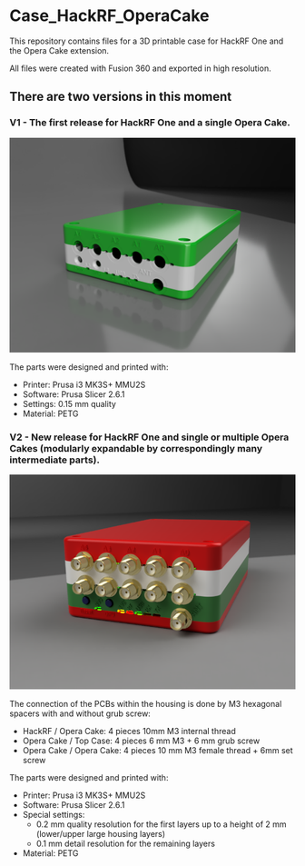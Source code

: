# Case_HackRF_OperaCake
This repository contains files for a 3D printable case for HackRF One and the Opera Cake extension. 

All files were created with Fusion 360 and exported in high resolution.


## There are two versions in this moment
### V1 - The first release for HackRF One and a single Opera Cake.

![Rendered Case](https://github.com/FazerTom/Case_HackRF_OperaCake/blob/main/docs/images/HackRF_Opera_Cake.png)

The parts were designed and printed with: 
- Printer: Prusa i3 MK3S+ MMU2S
- Software: Prusa Slicer 2.6.1
- Settings: 0.15 mm quality
- Material: PETG


 
### V2 - New release for HackRF One and single or multiple Opera Cakes (modularly expandable by correspondingly many intermediate parts).

![Stackable Case](https://github.com/FazerTom/Case_HackRF_OperaCake/blob/main/docs/images/HackRF_Opera_Cake_v2.png)

The connection of the PCBs within the housing is done by M3 hexagonal spacers with and without grub screw:
- HackRF / Opera Cake: 4 pieces 10mm M3 internal thread
- Opera Cake / Top Case: 4 pieces 6 mm M3 + 6 mm grub screw 
- Opera Cake / Opera Cake: 4 pieces 10 mm M3 female thread + 6mm set screw 

The parts were designed and printed with: 
- Printer: Prusa i3 MK3S+ MMU2S
- Software: Prusa Slicer 2.6.1
- Special settings: 
    - 0.2 mm quality resolution for the first layers up to a height of 2 mm (lower/upper large housing layers)
    - 0.1 mm detail resolution for the remaining layers
- Material: PETG

